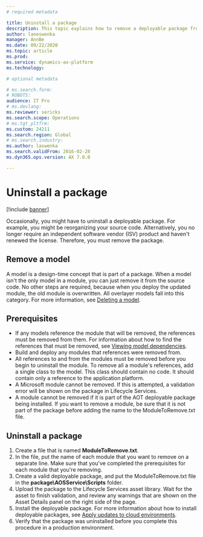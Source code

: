 ```yaml
---
# required metadata

title: Uninstall a package
description: This topic explains how to remove a deployable package from your environment.
author: laneswenka
manager: AnnBe
ms.date: 09/22/2020
ms.topic: article
ms.prod: 
ms.service: dynamics-ax-platform
ms.technology: 

# optional metadata

# ms.search.form: 
# ROBOTS: 
audience: IT Pro
# ms.devlang: 
ms.reviewer: sericks
ms.search.scope: Operations
# ms.tgt_pltfrm: 
ms.custom: 24211
ms.search.region: Global
# ms.search.industry: 
ms.author: laswenka
ms.search.validFrom: 2016-02-28
ms.dyn365.ops.version: AX 7.0.0

---
```


# Uninstall a package

[!include [banner](../includes/banner.md)]

Occasionally, you might have to uninstall a deployable package. For example, you might be reorganizing your source code. Alternatively, you no longer require an independent software vendor (ISV) product and haven't renewed the license. Therefore, you must remove the package.

## Remove a model

A model is a design-time concept that is part of a package. When a model isn't the only model in a module, you can just remove it from the source code. No other steps are required, because when you deploy the updated module, the old module is overwritten. All overlayer models fall into this category. For more information, see [Deleting a model](../dev-tools/models.md#deleting-a-model).

## Prerequisites

- If any models reference the module that will be removed, the references must be removed from them. For information about how to find the references that must be removed, see [Viewing model dependencies](../dev-tools/models.md#viewing-package-dependencies).
- Build and deploy any modules that references were removed from.
- All references to and from the modules must be removed before you begin to uninstall the module. To remove all a module's references, add a single class to the model. This class should contain no code. It should contain only a reference to the application platform.
- A Microsoft module cannot be removed.  If this is attempted, a validation error will be shown on the package in Lifecycle Services.
- A module cannot be removed if it is part of the AOT deployable package being installed.  If you want to remove a module, be sure that it is not part of the package before adding the name to the ModuleToRemove.txt file.

## Uninstall a package

1. Create a file that is named **ModuleToRemove.txt**.
2. In the file, put the name of each module that you want to remove on a separate line. Make sure that you've completed the prerequisites for each module that you're removing.
3. Create a valid deployable package, and put the ModuleToRemove.txt file in the **package\\AOSService\\Scripts** folder.
4. Upload the package to the Lifecycle Services asset library. Wait for the asset to finish validation, and review any warnings that are shown on the Asset Details panel on the right side of the page.
5. Install the deployable package. For more information about how to install deployable packages, see [Apply updates to cloud environments](apply-deployable-package-system.md).
6. Verify that the package was uninstalled before you complete this procedure in a production environment.
